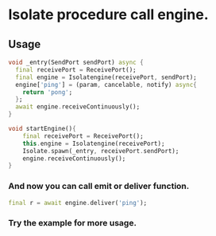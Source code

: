 # Isolate procedure call engine.
## Usage

```dart
void _entry(SendPort sendPort) async {
  final receivePort = ReceivePort();
  final engine = Isolatengine(receivePort, sendPort);
  engine['ping'] = (param, cancelable, notify) async{
    return 'pong';
  };
  await engine.receiveContinuously();
}

void startEngine(){
    final receivePort = ReceivePort();
    this.engine = Isolatengine(receivePort);
    Isolate.spawn(_entry, receivePort.sendPort);
    engine.receiveContinuously();
}
```
### And now you can call emit or deliver function.

```dart
final r = await engine.deliver('ping');
```

### Try the example for more usage.